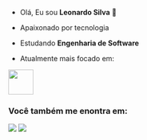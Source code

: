 - Olá, Eu sou **Leonardo Silva** 👋
- Apaixonado por tecnologia
- Estudando **Engenharia de Software**


- Atualmente mais focado em:

<div style="display: inline">
<img width='50' height='50' src="https://cdn.jsdelivr.net/gh/devicons/devicon@latest/icons/python/python-original.svg" />
</div>


### Você também me enontra em:

<a href="https://www.linkedin.com/in/leonardossilva2024"><img src="https://img.shields.io/badge/linkedin-%230077B5.svg?style=for-the-badge&logo=linkedin&logoColor=white"></a>
<a href="mailto:es.leonardo2024@gmail.com"><img src="https://img.shields.io/badge/Gmail-D14836?style=for-the-badge&logo=gmail&logoColor=white"></a>


